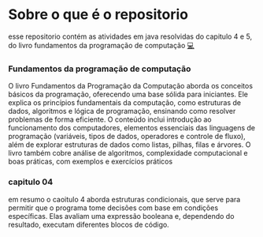 # Sobre o que é o repositorio

esse repositorio contém as atividades em java resolvidas do capitulo 4 e 5, do livro fundamentos da programação de computação [💻](https://drive.google.com/file/d/1MWTShjGeyGTPoeVImLhxFDcUYBNt2bAB/view?usp=classroom_web&authuser=0)

### Fundamentos da programação de computação

O livro Fundamentos da Programação da Computação aborda os conceitos básicos da programação, oferecendo uma base sólida para iniciantes. Ele explica os princípios fundamentais da computação, como estruturas de dados, algoritmos e lógica de programação, ensinando como resolver problemas de forma eficiente. O conteúdo inclui introdução ao funcionamento dos computadores, elementos essenciais das linguagens de programação (variáveis, tipos de dados, operadores e controle de fluxo), além de explorar estruturas de dados como listas, pilhas, filas e árvores. O livro também cobre análise de algoritmos, complexidade computacional e boas práticas, com exemplos e exercícios práticos

### capitulo 04

em resumo o caoitulo 4 aborda estruturas condicionais, que serve para permitir que o programa tome decisões com base em condições específicas. Elas avaliam uma expressão booleana e, dependendo do resultado, executam diferentes blocos de código.
